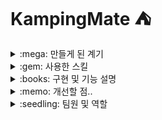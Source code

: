 # KampingMate ⛺
<details>
  <summary>
    :mega: 만들게 된 계기
  </summary>
  <br>

KampingMate는 캠핑 초보자들을 위한 종합적인 정보 제공을 목표로 하는 웹사이트입니다. 저희는 다음과 같은 이유로 이 홈페이지를 제작하게 되었습니다

캠핑 초보자를 위한 안내 필요성: 많은 사람들이 캠핑을 즐기기 위해 관련 정보를 찾고 있으나, 초보자들은 시작하기에 어려움을 겪을 수 있습니다. KampingMate는 이들에게 필요한 기본적인 정보와 가이드를 제공하여 캠핑을 쉽게 접근할 수 있도록 돕습니다.

캠핑장 추천과 정보 제공: 다양한 캠핑장에 대한 추천과 함께, 각 캠핑장의 특징, 시설, 예약 방법 등을 상세히 안내하여 사용자가 선택할 수 있도록 도와줍니다.

캠핑과 관련된 다양한 연관 정보 제공: 캠핑의 장비 준비, 안전 수칙, 자연 보호에 대한 정보 또한 제공하여 사용자가 안전하고 즐거운 캠핑 경험을 할 수 있도록 지원합니다.

초심자를 위한 특화된 서비스: KampingMate는 초보자들이 캠핑을 시작하고 즐기기 위한 필수적인 모든 정보를 한 곳에서 제공함으로써, 사용자들이 편리하게 캠핑에 참여할 수 있도록 합니다.

이와 같은 이유로 KampingMate는 캠핑을 좋아하는 사람들에게 유용한 정보를 제공하고, 캠핑 초보자들이 쉽게 즐길 수 있는 환경을 조성하고자 합니다.







</details>

<details>
  <summary>
    :gem: 사용한 스킬
  </summary>
  <br>

![ORACLE](https://img.shields.io/badge/Oracle-F80000?style=for-the-badge&logo=oracle&logoColor=black)
![JAVA](https://img.shields.io/badge/Java-ED8B00?style=for-the-badge&logo=openjdk&logoColor=white)
![JS](https://img.shields.io/badge/JavaScript-F7DF1E?style=for-the-badge&logo=JavaScript&logoColor=white)
![SPRING](https://img.shields.io/badge/Spring-6DB33F?style=for-the-badge&logo=spring&logoColor=white)
![CSS](https://img.shields.io/badge/CSS-239120?&style=for-the-badge&logo=css3&logoColor=white)<br>
![HTML](https://img.shields.io/badge/HTML-239120?style=for-the-badge&logo=html5&logoColor=white)
![JQUERY](https://img.shields.io/badge/jQuery-0769AD?style=for-the-badge&logo=jquery&logoColor=white)
![PYTHON](https://img.shields.io/badge/Python-14354C?style=for-the-badge&logo=python&logoColor=white)<br>
...
</details>

<details>
  <summary>
    :books: 구현 및 기능 설명
  </summary>
  <br>
   📽️<a href="https://www.canva.com/design/DAGJATX1u_Y/7HCcmqUqGlDUzPuIIvNsZQ/view?utm_content=DAGJATX1u_Y&utm_campaign=designshare&utm_medium=link&utm_source=editor"> [PPT 자료]</a>
    
로그인 페이지 : api를 통한 소셜 로그인 기능  
<img src="https://github.com/KampingMate/KampingMate/assets/167276559/2e8e50ac-db5c-4a8b-83f3-de3804aaa6b0" width="400" height="300">  
회원가입 페이지 : 이메일과 핸드폰으로 본인 인증 기능  
<img src="https://github.com/KampingMate/KampingMate/assets/167276559/1cf2f1d2-de93-47cc-b1dc-e7238bfe912e" width="400" height="300">
<img src="https://github.com/KampingMate/KampingMate/assets/167276559/01b46b35-7385-4437-8b71-5dc2e9f11ab7" width="400" height="300">  
<hr>
메인 페이지<br>
[고캠핑 api를 이용해서 캠핑장 리스트 나열]<br>
<img src="https://github.com/KampingMate/KampingMate/assets/167276559/1a38f50c-aa0a-4ba5-81cf-d75cc4e3d882" width="400" height="300"><br>
[네이버 쇼핑 api를 이용해서 캠핑 용품 추천]<br>
<img src="https://github.com/KampingMate/KampingMate/assets/167276559/8868beb6-ce9b-4e5a-8275-67ad981cadc1" width="400" height="400">
<img src="https://github.com/KampingMate/KampingMate/assets/167276559/e8557d45-bf60-4615-b8e5-28c096523872" width="400" height="400"><br>
[기상청 api를 이용해서 날씨 정보 표시]<br>  
> 현재온도, 최고온도, 최저온도, 하늘상태, 습도 표시<br>  
> 오늘, 내일, 모레 버튼을 통해 그날의 기온을 그래프화<br>
<img src="https://github.com/KampingMate/KampingMate/assets/167276559/0953f754-8dfe-4f96-b3ef-e8fff2683aed" width="300" height="300">
<img src="https://github.com/KampingMate/KampingMate/assets/167276559/e9e1df85-3e73-41e8-968b-6e57902b7f1b" width="300" height="300">
<img src="https://github.com/KampingMate/KampingMate/assets/167276559/1ce5821c-5221-4bc8-867a-4009aaa8763a" width="300" height="300"><br>
[유튜브 api를 이용해서 유튜브 "오늘비와"채널의 최신순으로 정렬해서 10개 나열]  
<img src="https://github.com/KampingMate/KampingMate/assets/167276559/9fcd4ea5-8ac1-4053-9538-dc9ec9ea5e97" width="500" height="350"><br>
[네이버 뉴스 api를 이용해서 캠핑 관련 기사를 최신순으로 정렬해서 10개 나열]<br>
<img src="https://github.com/KampingMate/KampingMate/assets/167276559/72d325a4-404d-4fe0-84fa-7456a502f5cf" width="400" height="300">  
<hr>
소개 페이지   
> 간단한 소개글과 설명글<br>
<img src="https://github.com/KampingMate/KampingMate/assets/167276559/e3673352-afe0-4080-9a4f-8fb1ee139f5e" width="400" height="300">
<img src="https://github.com/KampingMate/KampingMate/assets/167276559/cf6707c8-3604-4c28-8717-5f61bf4629b8" width="400" height="300"><br>
<img src="https://github.com/KampingMate/KampingMate/assets/167276559/b7a9c5ba-2897-4bf8-9491-53628bcfedf3" width="400" height="300">
<img src="https://github.com/KampingMate/KampingMate/assets/167276559/137e8453-0a2f-43f3-bd8a-8db20567a832" width="400" height="300"><br>
<img src="https://github.com/KampingMate/KampingMate/assets/167276559/3f9fd157-2f87-45ae-9620-c8f0cfc34f0f" width="400" height="300">
<img src="https://github.com/KampingMate/KampingMate/assets/167276559/bb2e5fbf-390d-4f9a-900d-5b507ccec5e3" width="400" height="300">
<br>
고객센터
> 1:1 문의 작성/출력<br>
> QnA 출력/ 제목을 통한 검색<br>
<img src="https://github.com/KampingMate/KampingMate/assets/144196557/f51ebe0f-c4fb-4a6a-954b-1b053c1c83be" width="400" height="300">
<img src="https://github.com/KampingMate/KampingMate/assets/144196557/26993a48-8132-4fb7-9774-0fa756c7025f" width="400" height="300"><br>
<img src="https://github.com/KampingMate/KampingMate/assets/144196557/2836a7dd-5100-46ec-84f7-86db54657fcf" width="400" height="300">
<img src="https://github.com/KampingMate/KampingMate/assets/144196557/c0bfb32f-cc1b-46c8-b8f9-84660a269efe" width="400" height="300"><br>
<img src="https://github.com/KampingMate/KampingMate/assets/144196557/0c5727dd-6adf-47cd-a2a9-4356eb462306" width="400" height="300">
<img src="https://github.com/KampingMate/KampingMate/assets/144196557/0b7b4f90-66e0-4496-a4c5-4e4f352486c3" width="400" height="300"><br>
푸터
> qr을 통한 만족도 조사 구글 폼 제작<br>
> 푸터 디자인<br>
<img src="https://github.com/KampingMate/KampingMate/assets/144196557/9ce07231-2777-4cd3-96c0-5c9ef124aa7d" width="700" height="300"><br>
마이페이지
> Dicebear API를 이용한 랜덤 프로필 이미지를 설정 및 저장기능<br>
> 내 정보 출력/ 회원 탈퇴<br>
> 내가 북마크한 리뷰 출력<br>
> 받은 추천 기록 출력<br>
> 내가 작성한 리뷰 출력<br>
<img src="https://github.com/KampingMate/KampingMate/assets/144196557/0693b17f-adcd-47b1-805f-8fc85df02c0c" width="400" height="300">
<img src="https://github.com/KampingMate/KampingMate/assets/144196557/a79d3b73-8df1-43df-8eeb-8c540c76ee78" width="600" height="300"><br>
<img src="https://github.com/KampingMate/KampingMate/assets/144196557/ed9fe985-f953-4718-91be-a754a13e79cb" width="600" height="300">
<img src="https://github.com/KampingMate/KampingMate/assets/144196557/4dddab9e-fb23-40be-a042-d1888fb81c92" width="400" height="300"><br>
<img src="https://github.com/KampingMate/KampingMate/assets/144196557/a1ab7d58-9970-4f1a-a561-2971ba07cfd5" width="600" height="300">
<img src="https://github.com/KampingMate/KampingMate/assets/144196557/e7db46db-7904-4777-80c4-1dd0d0b37b47" width="400" height="300"><br>
<img src="https://github.com/KampingMate/KampingMate/assets/144196557/b31a1c8f-6df8-4847-88e3-fbc118e998b2" width="800" height="300">
관리자페이지
> 회원 관리, 글 관리, 예약 관리<br>
> 공지사항, 이벤트, QnA 글 CRUD<br>
> 회원 검색 및 조회<br>
> 회원이 작성한 1:1 문의 답변<br>
<img src="https://github.com/KampingMate/KampingMate/assets/144196557/4215f844-62f3-4b4e-8c57-4dacbdcb1a06" width="800" height="300">
<img src="https://github.com/KampingMate/KampingMate/assets/144196557/6365bb90-9648-45e9-9aa1-68a04741f9ea" width="500" height="300"><br>
<img src="https://github.com/KampingMate/KampingMate/assets/144196557/2c4fdeed-29ba-42ae-be0d-e2767a28e341" width="600" height="300">
<img src="https://github.com/KampingMate/KampingMate/assets/144196557/f06b0386-0d54-4475-b4aa-b2a206234f2e" width="400" height="300"><br>
<img src="https://github.com/KampingMate/KampingMate/assets/144196557/c5c2414d-2d9d-475b-aef2-21a9fcc481e8" width="600" height="300">
<img src="https://github.com/KampingMate/KampingMate/assets/144196557/e91f48b3-a735-477c-ae92-e7c363eedafc" width="400" height="300"><br>
<img src="https://github.com/KampingMate/KampingMate/assets/144196557/c5c2414d-2d9d-475b-aef2-21a9fcc481e8" width="600" height="300">
<img src="https://github.com/KampingMate/KampingMate/assets/144196557/e91f48b3-a735-477c-ae92-e7c363eedafc" width="400" height="300"><br>
![image](https://github.com/KampingMate/KampingMate/assets/144196557/e91f48b3-a735-477c-ae92-e7c363eedafc)










<hr>
가이드라인  
[]


</details>

<details>
  <summary>
    :memo: 개선할 점..
  </summary>
  <br>
   <ul>
     <li>다양한 소셜 로그인 추가</li>
     <li>중기예보 api를 이용해서 일주일 일기예보도 볼 수 있게...</li>
     <li>다양한 기상청 api를 이용해서 자외선 지수, 미세먼지 등 다양한 데이터 시각화....</li>
     <li>...</li>
   </ul>
</details>


<details>
  <summary>
    :seedling: 팀원 및 역할
  </summary>
  <br>
  :crown: 오세현 : 전체 CSS + 메인(일기예보 API, 유튜브 API)
  <br>
  :crown: 배재천 : 캠핑 추천시스템(고캠핑 API) + 소셜 로그인(네이버 API, 카카오 API, 구글 API) 및 회원가입(이메일 인증, 핸드폰 인증) + 캘린더
  <br>
  :crown: 정영훈 : 캠핑 추천시스템(고캠핑 API) + 소셜 로그인(네이버 API, 카카오 API, 구글 API) 및 회원가입(이메일 인증, 핸드폰 인증) + 메인(네이버 쇼핑 API) + 채팅방 (WebSocket 활용)
  <br>
  :crown: 전선아 : 관리자페이지 + 마이페이지(Dicebear API를 통한 프로필 이미지 저장) + 고객센터 페이지 + 메인(캠핑 관련 기사 네이버 API) + QR코드(구글 폼)
  <br>
  :crown: 권민채 : 지도페이지(카카오 맵 API) + 리뷰페이지(SNS 공유) + 공지사항/이벤트페이지 +  예약페이지 + 가이드페이지(네이버카페api, 네이버쇼핑api, 레시피 DB api) + chatbot (kakao gpt 사용)
  <br>
</details>















